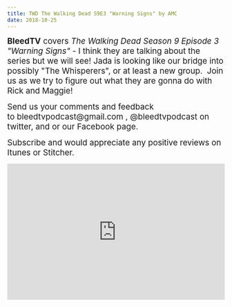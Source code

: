 ```yaml
---
title: TWD The Walking Dead S9E3 "Warning Signs" by AMC
date: 2018-10-25
---
```


<p><span style="font-size:14pt;"><strong>BleedTV</strong> covers <em>The Walking Dead Season 9 Episode 3 "Warning Signs"</em> - I think they are talking about the series but we will see! Jada is looking like our bridge into possibly "The Whisperers", or at least a new group.  Join us as we try to figure out what they are gonna do with Rick and Maggie!</span></p>
<p><span style="font-size:14pt;">Send us your comments and feedback to bleedtvpodcast@gmail.com , @bleedtvpodcast on twitter, and or our Facebook page. </span></p>
<p><span style="font-size:14pt;">Subscribe and would appreciate any positive reviews on Itunes or Stitcher.</span></p>

<iframe src="https://www.podbean.com/media/player/p8z7h-9d5605?from=site&vjs=1&skin=1&fonts=Helvetica&auto=0&download=1" height="315" width="100%" frameborder="0" scrolling="no" data-name="pb-iframe-player"></iframe>
